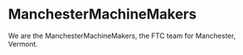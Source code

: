 # ManchesterMachineMakers
We are the ManchesterMachineMakers, the FTC team for Manchester, Vermont.
